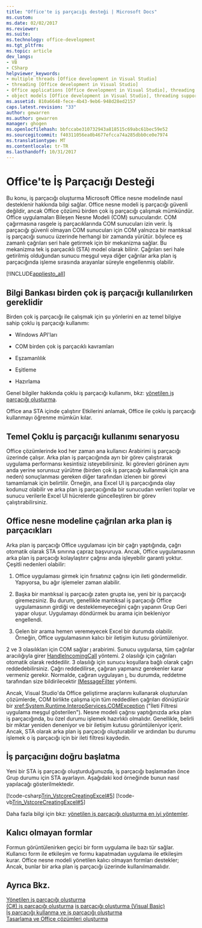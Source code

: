 ```yaml
---
title: "Office'te iş parçacığı desteği | Microsoft Docs"
ms.custom: 
ms.date: 02/02/2017
ms.reviewer: 
ms.suite: 
ms.technology: office-development
ms.tgt_pltfrm: 
ms.topic: article
dev_langs:
- VB
- CSharp
helpviewer_keywords:
- multiple threads [Office development in Visual Studio]
- threading [Office development in Visual Studio]
- Office applications [Office development in Visual Studio], threading support
- object models [Office development in Visual Studio], threading support
ms.assetid: 810a6648-fece-4b43-9eb6-948d28ed2157
caps.latest.revision: "33"
author: gewarren
ms.author: gewarren
manager: ghogen
ms.openlocfilehash: bbfccabe310732943a818515c69abc61bec59e52
ms.sourcegitcommit: f40311056ea0b4677efcca74a285dbb0ce0e7974
ms.translationtype: MT
ms.contentlocale: tr-TR
ms.lasthandoff: 10/31/2017
---
```

# <a name="threading-support-in-office"></a>Office'te İş Parçacığı Desteği
  Bu konu, iş parçacığı oluşturma Microsoft Office nesne modelinde nasıl desteklenir hakkında bilgi sağlar. Office nesne modeli iş parçacığı güvenli değildir, ancak Office çözümü birden çok iş parçacığı çalışmak mümkündür. Office uygulamaları Bileşen Nesne Modeli (COM) sunucularıdır. COM çağırmasına rasgele iş parçacıklarında COM sunucuları izin verir. İş parçacığı güvenli olmayan COM sunucuları için COM yalnızca bir mantıksal iş parçacığı sunucu üzerinde herhangi bir zamanda yürütür. böylece eş zamanlı çağrıları seri hale getirmek için bir mekanizma sağlar. Bu mekanizma tek iş parçacıklı (STA) model olarak bilinir. Çağrıları seri hale getirilmiş olduğundan sunucu meşgul veya diğer çağrılar arka plan iş parçacığında işleme sırasında arayanlar süreyle engellenmiş olabilir.  
  
 [!INCLUDE[appliesto_all](../vsto/includes/appliesto-all-md.md)]  
  
## <a name="knowledge-required-when-using-multiple-threads"></a>Bilgi Bankası birden çok iş parçacığı kullanılırken gereklidir  
 Birden çok iş parçacığı ile çalışmak için şu yönlerini en az temel bilgiye sahip çoklu iş parçacığı kullanımı:  
  
-   Windows API'ları  
  
-   COM birden çok iş parçacıklı kavramları  
  
-   Eşzamanlılık  
  
-   Eşitleme  
  
-   Hazırlama  
  
 Genel bilgiler hakkında çoklu iş parçacığı kullanımı, bkz: [yönetilen iş parçacığı oluşturma](/dotnet/standard/threading/).  
  
 Office ana STA içinde çalıştırır Etkilerini anlamak, Office ile çoklu iş parçacığı kullanmayı öğrenme mümkün kılar.  
  
## <a name="basic-multithreading-scenario"></a>Temel Çoklu iş parçacığı kullanımı senaryosu  
 Office çözümlerinde kod her zaman ana kullanıcı Arabirimi iş parçacığı üzerinde çalışır. Arka plan iş parçacığında ayrı bir görev çalıştırarak uygulama performansı kesintisiz isteyebilirsiniz. İki görevleri görünen aynı anda yerine sorunsuz yürütme (birden çok iş parçacığı kullanmak için ana neden) sonuçlanması gereken diğer tarafından izlenen bir görevi tamamlamak için belirtilir. Örneğin, ana Excel UI iş parçacığında olay kodunuz olabilir ve arka plan iş parçacığında bir sunucudan verileri toplar ve sunucu verilerle Excel UI hücrelerde güncelleştiren bir görev çalıştırabilirsiniz.  
  
## <a name="background-threads-that-call-into-the-office-object-model"></a>Office nesne modeline çağrılan arka plan iş parçacıkları  
 Arka plan iş parçacığı Office uygulaması için bir çağrı yaptığında, çağrı otomatik olarak STA sınırına çapraz başvuruya. Ancak, Office uygulamasının arka plan iş parçacığı kolaylaştırır çağrısı anda işleyebilir garanti yoktur. Çeşitli nedenleri olabilir:  
  
1.  Office uygulaması girmek için fırsatınız çağrısı için ileti göndermelidir. Yapıyorsa, bu ağır işlemeler zaman alabilir.  
  
2.  Başka bir mantıksal iş parçacığı zaten grupta ise, yeni bir iş parçacığı giremezsiniz. Bu durum, genellikle mantıksal iş parçacığı Office uygulamasının girdiği ve desteklemeyeceğini çağrı yapanın Grup Geri yapar oluşur. Uygulamayı döndürmek bu arama için bekleniyor engellendi.  
  
3.  Gelen bir arama hemen veremeyecek Excel bir durumda olabilir. Örneğin, Office uygulamasının kalıcı bir iletişim kutusu görüntüleniyor.  
  
 2 ve 3 olasılıkları için COM sağlar [ı](http://msdn.microsoft.com/en-us/e12d48c0-5033-47a8-bdcd-e94c49857248) arabirimi. Sunucu uygularsa, tüm çağrılar aracılığıyla girer [HandleIncomingCall](http://msdn.microsoft.com/en-us/7e31b518-ef4f-4bdd-b5c7-e1b16383a5be) yöntemi. 2 olasılığı için çağrıları otomatik olarak reddedilir. 3 olasılığı için sunucu koşullara bağlı olarak çağrı reddedebilirsiniz. Çağrı reddedilirse, çağıran yapmanız gerekenler karar vermeniz gerekir. Normalde, çağıran uygulayan [ı](http://msdn.microsoft.com/en-us/e12d48c0-5033-47a8-bdcd-e94c49857248), bu durumda, reddetme tarafından size bildirilecektir [IMessageFilter](http://msdn.microsoft.com/en-us/3f800819-2a21-4e46-ad15-f9594fac1a3d) yöntemi.  
  
 Ancak, Visual Studio'da Office geliştirme araçlarını kullanarak oluşturulan çözümlerde, COM birlikte çalışma için tüm reddedilen çağrıları dönüştürür bir <xref:System.Runtime.InteropServices.COMException> ("İleti Filtresi uygulama meşgul gösterilen"). Nesne modeli çağrısı yaptığınızda arka plan iş parçacığında, bu özel durumu işlemek hazırlıklı olmalıdır. Genellikle, belirli bir miktar yeniden deneniyor ve bir iletişim kutusu görüntüleniyor içerir. Ancak, STA olarak arka plan iş parçacığı oluşturabilir ve ardından bu durumu işlemek o iş parçacığı için bir ileti filtresi kaydedin.  
  
## <a name="starting-the-thread-correctly"></a>İş parçacığını doğru başlatma  
 Yeni bir STA iş parçacığı oluşturduğunuzda, iş parçacığı başlamadan önce Grup durumu için STA ayarlayın. Aşağıdaki kod örneğinde bunun nasıl yapılacağı gösterilmektedir.  
  
 [!code-csharp[Trin_VstcoreCreatingExcel#5](../vsto/codesnippet/CSharp/Trin_VstcoreCreatingExcelCS/ThisWorkbook.cs#5)]
 [!code-vb[Trin_VstcoreCreatingExcel#5](../vsto/codesnippet/VisualBasic/Trin_VstcoreCreatingExcelVB/ThisWorkbook.vb#5)]  
  
 Daha fazla bilgi için bkz: [yönetilen iş parçacığı oluşturma en iyi yöntemler](/dotnet/standard/threading/managed-threading-best-practices).  
  
## <a name="modeless-forms"></a>Kalıcı olmayan formlar  
 Formun görüntülenirken geçici bir form uygulama ile bazı tür sağlar. Kullanıcı form ile etkileşim ve formu kapatmadan uygulama ile etkileşim kurar. Office nesne modeli yönetilen kalıcı olmayan formları destekler; Ancak, bunlar bir arka plan iş parçacığı üzerinde kullanılmamalıdır.  
  
## <a name="see-also"></a>Ayrıca Bkz.  
 [Yönetilen iş parçacığı oluşturma](/dotnet/standard/threading/)  
 [(C#) iş parçacığı oluşturma](/dotnet/csharp/programming-guide/concepts/threading/index) [iş parçacığı oluşturma (Visual Basic)](/dotnet/visual-basic/programming-guide/concepts/threading/index)   
 [İş parçacığı kullanma ve iş parçacığı oluşturma](/dotnet/standard/threading/using-threads-and-threading)   
 [Tasarlama ve Office çözümleri oluşturma](../vsto/designing-and-creating-office-solutions.md)  
  
  